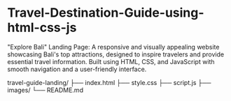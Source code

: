 # Travel-Destination-Guide-using-html-css-js
"Explore Bali" Landing Page: A responsive and visually appealing website showcasing Bali's top attractions, designed to inspire travelers and provide essential travel information. Built using HTML, CSS, and JavaScript with smooth navigation and a user-friendly interface.



travel-guide-landing/
├── index.html
├── style.css
├── script.js
├── images/
└── README.md
